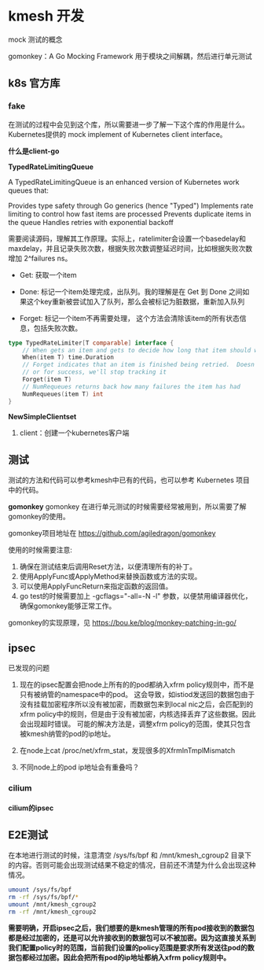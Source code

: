 # kmesh 开发

mock 测试的概念

gomonkey：A Go Mocking Framework
用于模块之间解耦，然后进行单元测试

## k8s 官方库

### fake

在测试的过程中会见到这个库，所以需要进一步了解一下这个库的作用是什么。
Kubernetes提供的 mock implement of Kubernetes client interface。

**什么是client-go**


**TypedRateLimitingQueue**

A TypedRateLimitingQueue is an enhanced version of Kubernetes work queues that:

Provides type safety through Go generics (hence "Typed")
Implements rate limiting to control how fast items are processed
Prevents duplicate items in the queue
Handles retries with exponential backoff

需要阅读源码，理解其工作原理。实际上，ratelimiter会设置一个basedelay和maxdelay，并且记录失败次数，根据失败次数调整延迟时间，比如根据失败次数增加 2^failures ns。

- Get: 获取一个item

- Done: 标记一个item处理完成，出队列。我的理解是在 Get 到 Done 之间如果这个key重新被尝试加入了队列，那么会被标记为脏数据，重新加入队列

- Forget: 标记一个item不再需要处理，
  这个方法会清除该item的所有状态信息，包括失败次数。

```go
type TypedRateLimiter[T comparable] interface {
	// When gets an item and gets to decide how long that item should wait
	When(item T) time.Duration
	// Forget indicates that an item is finished being retried.  Doesn't matter whether it's for failing
	// or for success, we'll stop tracking it
	Forget(item T)
	// NumRequeues returns back how many failures the item has had
	NumRequeues(item T) int
}
```

**NewSimpleClientset**

1. client：创建一个kubernetes客户端

## 测试

测试的方法和代码可以参考kmesh中已有的代码，也可以参考 Kubernetes 项目中的代码。

**gomonkey**
gomonkey 在进行单元测试的时候需要经常被用到，所以需要了解gomonkey的使用。

gomonkey项目地址在 https://github.com/agiledragon/gomonkey

使用的时候需要注意: 

1. 确保在测试结束后调用Reset方法，以便清理所有的补丁。
2. 使用ApplyFunc或ApplyMethod来替换函数或方法的实现。
3. 可以使用ApplyFuncReturn来指定函数的返回值。
4. go test的时候需要加上 -gcflags="-all=-N -l" 参数，以便禁用编译器优化，确保gomonkey能够正常工作。

gomonkey的实现原理，见 https://bou.ke/blog/monkey-patching-in-go/

## ipsec

已发现的问题
1. 现在的ipsec配置会把node上所有的的pod都纳入xfrm policy规则中，而不是只有被纳管的namespace中的pod。
这会导致，如istiod发送回的数据包由于没有挂载加密程序所以没有被加密，而数据包来到local nic之后，会匹配到的xfrm policy中的规则，但是由于没有被加密，内核选择丢弃了这些数据。因此会出现超时错误。
可能的解决方法是，调整xfrm policy的范围，使其只包含被kmesh纳管的pod的ip地址。

2. 在node上cat /proc/net/xfrm_stat，发现很多的XfrmInTmplMismatch

3. 不同node上的pod ip地址会有重叠吗？

### cilium

#### cilium的ipsec

## E2E测试

在本地进行测试的时候，注意清空 /sys/fs/bpf 和 /mnt/kmesh_cgroup2 目录下的内容。否则可能会出现测试结果不稳定的情况，目前还不清楚为什么会出现这种情况。

```bash
umount /sys/fs/bpf
rm -rf /sys/fs/bpf/*
umount /mnt/kmesh_cgroup2
rm -rf /mnt/kmesh_cgroup2
```


**需要明确，开启ipsec之后，我们想要的是kmesh管理的所有pod接收到的数据包都是经过加密的，还是可以允许接收到的数据包可以不被加密。因为这直接关系到我们配置policy时的范围，当前我们设置的policy范围是要求所有发送往pod的数据包都经过加密。因此会把所有pod的ip地址都纳入xfrm policy规则中。**